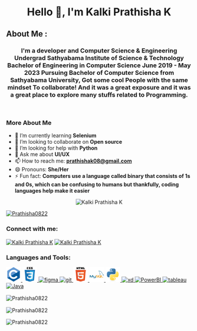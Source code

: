 
<h1 align="center">Hello 👋, I'm Kalki Prathisha K</h1>

<h2>About Me : </h2>
<h3 align="center">I'm a developer and Computer Science & Engineering Undergrad
Sathyabama Institute of Science & Technology
Bachelor of Engineering in Computer Science
June 2019 - May 2023
Pursuing Bachelor of Computer Science from Sathyabama University, Got some cool People with the same mindset To collaborate! And it was a great exposure and it was a great place to explore many stuffs related to Programming.</h3>

</br>

<!-- - 🔭 I’m currently working on ... -->
<h3>More About Me</h3>

- 🌱 I’m currently learning **Selenium**
- 👯 I’m looking to collaborate on **Open source**
- 🤔 I’m looking for help with **Python**
- 💬 Ask me about **UI/UX**
- 📫 How to reach me: **prathishak08@gmail.com**
- 😄 Pronouns: **She/Her**
- ⚡ Fun fact: **Computers use a language called binary that consists of 1s and 0s, which can be confusing to humans but thankfully, coding languages help make it easier**


<p align="center"> <img src="https://komarev.com/ghpvc/?username=Prathisha0822&label=Profile%20views&color=0e75b6&style=flat" alt="Kalki Prathisha K" /> </p>

<p align="left"> <a href="https://github.com/ryo-ma/github-profile-trophy"><img src="https://github-profile-trophy.vercel.app/?username=Prathisha0822" alt="Prathisha0822" /></a> </p>

<!--contact me-->

<h3 align="left">Connect with me:</h3>
<p align="left">
<!-- <a href="https://twitter.com/_iam_developer_" target="blank"><img align="center" src="https://raw.githubusercontent.com/rahuldkjain/github-profile-readme-generator/master/src/images/icons/Social/twitter.svg" alt="_iam_developer_" height="30" width="40" /></a> -->
<a href="https://www.linkedin.com/in/kalki-prathisha-k/" target="blank"><img align="center" src="https://raw.githubusercontent.com/rahuldkjain/github-profile-readme-generator/master/src/images/icons/Social/linked-in-alt.svg" alt="Kalki Prathisha K" height="30" width="40" /></a>
<a href="https://discordapp.com/users/kalki prathisha k#5205" target="blank"><img align="center" src="https://raw.githubusercontent.com/rahuldkjain/github-profile-readme-generator/master/src/images/icons/Social/discord.svg" alt="Kalki Prathisha K" height="30" width="40" /></a>
</p>

<h3 align="left">Languages and Tools:</h3>
<p align="left"> <a href="https://www.cprogramming.com/" target="_blank"> <img src="https://raw.githubusercontent.com/devicons/devicon/master/icons/c/c-original.svg" alt="c" width="40" height="40"/> </a> <a href="https://www.w3schools.com/css/" target="_blank"> <img src="https://raw.githubusercontent.com/devicons/devicon/master/icons/css3/css3-original-wordmark.svg" alt="css3" width="40" height="40"/> </a> <a href="https://www.figma.com/" target="_blank"> <img src="https://www.vectorlogo.zone/logos/figma/figma-icon.svg" alt="figma" width="40" height="40"/> </a> <a href="https://git-scm.com/" target="_blank"> <img src="https://www.vectorlogo.zone/logos/git-scm/git-scm-icon.svg" alt="git" width="40" height="40"/> </a> <a href="https://www.w3.org/html/" target="_blank"> <img src="https://raw.githubusercontent.com/devicons/devicon/master/icons/html5/html5-original-wordmark.svg" alt="html5" width="40" height="40"/> </a> <a href="https://www.mysql.com/" target="_blank"> <img src="https://raw.githubusercontent.com/devicons/devicon/master/icons/mysql/mysql-original-wordmark.svg" alt="mysql" width="40" height="40"/> </a> <a href="https://www.python.org" target="_blank"> <img src="https://raw.githubusercontent.com/devicons/devicon/master/icons/python/python-original.svg" alt="python" width="40" height="40"/> </a> <a href="https://www.adobe.com/products/xd.html" target="_blank"> <img src="https://cdn.worldvectorlogo.com/logos/adobe-xd.svg" alt="xd" width="40" height="40"/> </a> <a href="https://powerbi.microsoft.com/en-in/" target="_blank"> <img src="https://upload.wikimedia.org/wikipedia/commons/thumb/c/cf/New_Power_BI_Logo.svg/2048px-New_Power_BI_Logo.svg.png" alt="PowerBI" width="40" height="40"/> </a>
</a> <a href="https://www.tableau.com/" target="_blank"> <img src="https://cdn.worldvectorlogo.com/logos/tableau-software.svg" alt="tableau" width="40" height="40"/> </a>
<a href="https://www.java.com/en/" target="_blank"> <img src="https://w7.pngwing.com/pngs/405/878/png-transparent-java-logo-java-runtime-environment-computer-icons-java-platform-standard-edition-java-miscellaneous-text-logo-thumbnail.png" alt="Java" width="40" height="40"/> </a>
</p>


<p><img align="center" src="https://github-readme-stats.vercel.app/api/top-langs?username=Prathisha0822&show_icons=true&locale=en&layout=compact" alt="Prathisha0822" /></p>

<p><img align="center" src="https://github-readme-stats.vercel.app/api?username=Prathisha0822&show_icons=true&locale=en" alt="Prathisha0822" /></p>

<p><img align="center" src="https://github-readme-streak-stats.herokuapp.com/?user=Prathisha0822&" alt="Prathisha0822" /></p>
